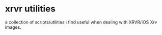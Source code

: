# xrvr utilities

a collection of scripts/utilities i find useful when dealing with XRVR/IOS Xrv
images.


